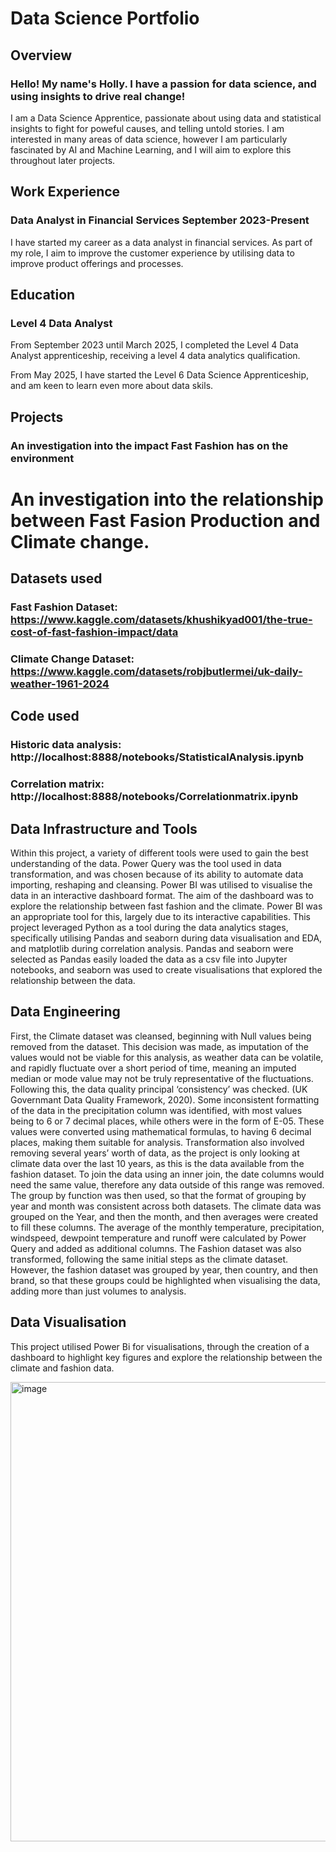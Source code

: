 # Data Science Portfolio

## Overview
### Hello! My name's Holly. I have a passion for data science, and using insights to drive real change!  
I am a Data Science Apprentice, passionate about using data and statistical insights to fight for poweful causes, and telling untold stories. 
I am interested in many areas of data science, however I am particularly fascinated by AI and Machine Learning, and I will aim to explore this throughout later projects.

## Work Experience
### Data Analyst in Financial Services  September 2023-Present
I have started my career as a data analyst in financial services. As part of my role, I aim to improve the customer experience by utilising data to improve product offerings and processes.

## Education
### Level 4 Data Analyst
From September 2023 until March 2025, I completed the Level 4 Data Analyst apprenticeship, receiving a level 4 data analytics qualification.

From May 2025, I have started the Level 6 Data Science Apprenticeship, and am keen to learn even more about data skils.

## Projects
### An investigation into the impact Fast Fashion has on the environment 
# An investigation into the relationship between Fast Fasion Production and Climate change.

## Datasets used 
### Fast Fashion Dataset: https://www.kaggle.com/datasets/khushikyad001/the-true-cost-of-fast-fashion-impact/data
### Climate Change Dataset: https://www.kaggle.com/datasets/robjbutlermei/uk-daily-weather-1961-2024


## Code used
### Historic data analysis: http://localhost:8888/notebooks/StatisticalAnalysis.ipynb
### Correlation matrix: http://localhost:8888/notebooks/Correlationmatrix.ipynb

## Data Infrastructure and Tools
Within this project, a variety of different tools were used to gain the best understanding of the data.
Power Query was the tool used in data transformation, and was chosen because of its ability to automate data importing, reshaping and cleansing. 
Power BI was utilised to visualise the data in an interactive dashboard format. The aim of the dashboard was to explore the relationship between fast fashion and the climate. 
Power BI was an appropriate tool for this, largely due to its interactive capabilities. 
This project leveraged Python as a tool during the data analytics stages, specifically utilising Pandas and seaborn during data visualisation and EDA, and matplotlib during correlation analysis.
Pandas and seaborn were selected as Pandas easily loaded the data as a csv file into Jupyter notebooks, and seaborn was used to create visualisations that explored the relationship between the data.

## Data Engineering
First, the Climate dataset was cleansed, beginning with Null values being removed from the dataset. This decision was made, as imputation of the values would not be viable for this analysis, as weather data can be volatile, and rapidly fluctuate over a short period of time, meaning an imputed median or mode value may not be truly representative of the fluctuations. 
Following this, the data quality principal ‘consistency’ was checked. (UK Governmant Data Quality Framework, 2020). Some inconsistent formatting of the data in the precipitation column was identified, with most values being to 6 or 7 decimal places, while others were in the form of E-05. These values were converted using mathematical formulas, to having 6 decimal places, making them suitable for analysis.
Transformation also involved removing several years’ worth of data, as the project is only looking at climate data over the last 10 years, as this is the data available from the fashion dataset. To join the data using an inner join, the date columns would need the same value, therefore any data outside of this range was removed.
The group by function was then used, so that the format of grouping by year and month was consistent across both datasets. The climate data was grouped on the Year, and then the month, and then averages were created to fill these columns. The average of the monthly temperature, precipitation, windspeed, dewpoint temperature and runoff were calculated by Power Query and added as additional columns. 
The Fashion dataset was also transformed, following the same initial steps as the climate dataset. However, the fashion dataset was grouped by year, then country, and then brand, so that these groups could be highlighted when visualising the data, adding more than just volumes to analysis.

## Data Visualisation
This project utilised Power Bi for visualisations, through the creation of a dashboard to highlight key figures and explore the relationship between the climate and fashion data.

<img width="1309" height="735" alt="image" src="https://github.com/user-attachments/assets/736869c5-6265-410f-8115-fd03dd272f1d" />
